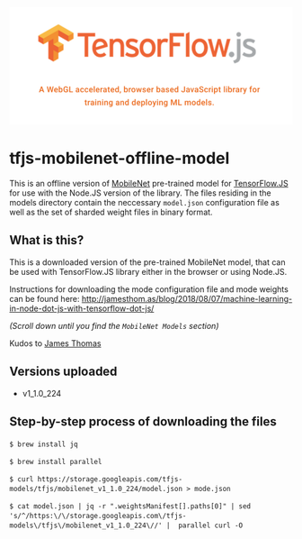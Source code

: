 ![Drag Racing](tfjs-logo.png)

# tfjs-mobilenet-offline-model
This is an offline version of [MobileNet](https://github.com/tensorflow/models/blob/master/research/slim/nets/mobilenet_v1.md) pre-trained model for [TensorFlow.JS](https://www.tensorflow.org/js) for use with the Node.JS version of the library. The files residing in the models directory contain the neccessary `model.json` configuration file as well as the set of sharded weight files in binary format. 

## What is this?

This is a downloaded version of the pre-trained MobileNet model, that can be used with TensorFlow.JS library either in the browser or using Node.JS.

Instructions for downloading the mode configuration file and mode weights can be found here: http://jamesthom.as/blog/2018/08/07/machine-learning-in-node-dot-js-with-tensorflow-dot-js/

_(Scroll down until you find the `MobileNet Models` section)_

Kudos to [James Thomas](https://about.me/j_thomas)

## Versions uploaded

- v1_1.0_224

## Step-by-step process of downloading the files

`$ brew install jq`

`$ brew install parallel`

`$ curl https://storage.googleapis.com/tfjs-models/tfjs/mobilenet_v1_1.0_224/model.json > mode.json`

`$ cat model.json | jq -r ".weightsManifest[].paths[0]" | sed 's/^/https:\/\/storage.googleapis.com\/tfjs-models\/tfjs\/mobilenet_v1_1.0_224\//' |  parallel curl -O`